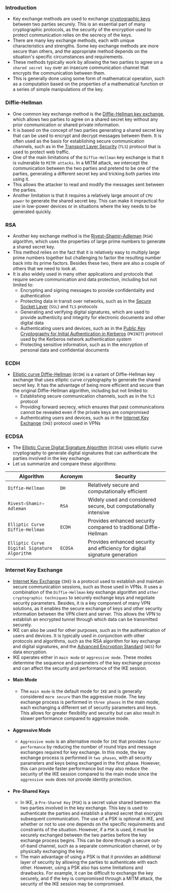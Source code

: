 ### Introduction
- Key exchange methods are used to exchange [cryptographic keys](https://www.cloudflare.com/learning/ssl/what-is-a-cryptographic-key/) between two parties securely. This is an essential part of many cryptographic protocols, as the security of the encryption used to protect communication relies on the secrecy of the keys. 
- There are many key exchange methods, each with unique characteristics and strengths. Some key exchange methods are more secure than others, and the appropriate method depends on the situation's specific circumstances and requirements.
- These methods typically work by allowing the two parties to agree on a `shared secret key` over an insecure communication channel that encrypts the communication between them. 
- This is generally done using some form of mathematical operation, such as a computation based on the properties of a mathematical function or a series of simple manipulations of the key.



### Diffie-Hellman
- One common key exchange method is the [Diffie-Hellman key exchange](https://www.comparitech.com/blog/information-security/diffie-hellman-key-exchange/), which allows two parties to agree on a shared secret key without any prior communication or shared private information. 
- It is based on the concept of two parties generating a shared secret key that can be used to encrypt and decrypt messages between them. It is often used as the basis for establishing secure communication channels, such as in the [Transport Layer Security](https://www.cloudflare.com/learning/ssl/transport-layer-security-tls/) (`TLS`) protocol that is used to protect web traffic.
- One of the main limitations of the `Diffie-Hellman` key exchange is that it is vulnerable to `MITM attacks`. In a MITM attack, we intercept the communication between the two parties and pretend to be one of the parties, generating a different secret key and tricking both parties into using it. 
- This allows the attacker to read and modify the messages sent between the parties.
- Another limitation is that it requires a relatively large amount of `CPU power` to generate the shared secret key. This can make it impractical for use in low-power devices or in situations where the key needs to be generated quickly.



### RSA
- Another key exchange method is the [Rivest–Shamir–Adleman](https://www.venafi.com/blog/how-diffie-hellman-key-exchange-different-rsa) (`RSA`) algorithm, which uses the properties of large prime numbers to generate a shared secret key. 
- This method relies on the fact that it is relatively easy to multiply large prime numbers together but challenging to factor the resulting number back into its prime factors. Besides these two, there are also a couple of others that we need to look at. 
- It is also widely used in many other applications and protocols that require secure communication and data protection, including but not limited to:
	- Encrypting and signing messages to provide confidentiality and authentication
	- Protecting data in transit over networks, such as in the [Secure Socket Layer](https://www.cloudflare.com/learning/ssl/what-is-ssl/) (`SSL`) and `TLS` protocols
	- Generating and verifying digital signatures, which are used to provide authenticity and integrity for electronic documents and other digital data
	- Authenticating users and devices, such as in the [Public Key Cryptography for Initial Authentication in Kerberos](https://www.ietf.org/rfc/rfc4556.txt) (`PKINIT`) protocol used by the Kerberos network authentication system
	- Protecting sensitive information, such as in the encryption of personal data and confidential documents



### ECDH
- [Elliptic curve Diffie-Hellman](https://medium.com/swlh/understanding-ec-diffie-hellman-9c07be338d4a) (`ECDH`) is a variant of Diffie-Hellman key exchange that uses elliptic curve cryptography to generate the shared secret key. It has the advantage of being more efficient and secure than the original Diffie-Hellman algorithm, including but not limited to:
	- Establishing secure communication channels, such as in the `TLS` protocol
	- Providing forward secrecy, which ensures that past communications cannot be revealed even if the private keys are compromised
	- Authenticating users and devices, such as in the [Internet Key Exchange](https://docs.oracle.com/cd/E19683-01/816-7264/6md9iem1g/index.html) (`IKE`) protocol used in VPNs



### ECDSA
- The [Elliptic Curve Digital Signature Algorithm](https://www.hypr.com/security-encyclopedia/elliptic-curve-digital-signature-algorithm) (`ECDSA`) uses elliptic curve cryptography to generate digital signatures that can authenticate the parties involved in the key exchange.
- Let us summarize and compare these algorithms:

| **Algorithm** | **Acronym** | **Security** |
| --- | --- | --- |
| `Diffie-Hellman` | `DH` | Relatively secure and computationally efficient |
| `Rivest–Shamir–Adleman` | `RSA` | Widely used and considered secure, but computationally intensive |
| `Elliptic Curve Diffie-Hellman` | `ECDH` | Provides enhanced security compared to traditional Diffie-Hellman |
| `Elliptic Curve Digital Signature Algorithm` | `ECDSA` | Provides enhanced security and efficiency for digital signature generation |


### Internet Key Exchange
- [Internet Key Exchange](https://www.hypr.com/security-encyclopedia/internet-key-exchange) (`IKE`) is a protocol used to establish and maintain secure communication sessions, such as those used in VPNs. It uses a combination of the `Diffie-Hellman` key exchange algorithm and `other cryptographic techniques` to securely exchange keys and negotiate security parameters. Besides, it is a key component of many VPN solutions, as it enables the secure exchange of keys and other security information between the VPN client and server. This allows the VPN to establish an encrypted tunnel through which data can be transmitted securely.
- IKE can also be used for other purposes, such as in the authentication of users and devices. It is typically used in conjunction with other protocols and algorithms, such as the RSA algorithm for key exchange and digital signatures, and the [Advanced Encryption Standard](https://www.geeksforgeeks.org/advanced-encryption-standard-aes/) (`AES`) for data encryption.
- IKE operates either in `main mode` or `aggressive mode`. These modes determine the sequence and parameters of the key exchange process and can affect the security and performance of the IKE session.
- #### Main Mode
	- The `main mode` is the default mode for `IKE` and is generally considered `more secure` than the aggressive mode. The key exchange process is performed in `three phases` in the main mode, each exchanging a different set of security parameters and keys. This allows for greater flexibility and security but can also result in slower performance compared to aggressive mode.
- #### Aggressive Mode
	- `Aggressive mode` is an alternative mode for `IKE` that provides `faster performance` by reducing the number of round trips and message exchanges required for key exchange. In this mode, the key exchange process is performed in `two phases`, with all security parameters and keys being exchanged in the first phase. However, this can provide faster performance but may also reduce the security of the IKE session compared to the main mode since the `aggressive mode` does not provide identity protection.
- #### Pre-Shared Keys
	- In IKE, a `Pre-Shared Key` (`PSK`) is a secret value shared between the two parties involved in the key exchange. This key is used to authenticate the parties and establish a shared secret that encrypts subsequent communication. The use of a PSK is optional in IKE, and whether or not to use one depends on the specific requirements and constraints of the situation. However, if a `PSK` is used, it must be securely exchanged between the two parties before the key exchange process begins. This can be done through a secure out-of-band channel, such as a separate communication channel, or by physically exchanging the key.
	- The main advantage of using a PSK is that it provides an additional layer of security by allowing the parties to authenticate with each other. However, using a PSK also has some limitations and drawbacks. For example, it can be difficult to exchange the key securely, and if the key is compromised through a MITM attack, the security of the IKE session may be compromised.